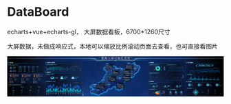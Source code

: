 # DataBoard
echarts+vue+echarts-gl， 大屏数据看板，6700*1260尺寸

大屏数据，未做成响应式，本地可以缩放比例滚动页面去查看，也可直接看图片

![image](https://github.com/zy673412319/DataBoard/blob/main/%E6%8B%BC%E6%8E%A53.jpg?raw=true)